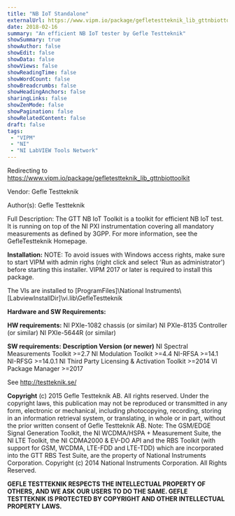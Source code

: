 ```yaml
---
title: "NB IoT Standalone"
externalUrl: https://www.vipm.io/package/gefletestteknik_lib_gttnbiottoolkit
date: 2018-02-16
summary: "An efficient NB IoT tester by Gefle Testteknik"
showSummary: true
showAuthor: false
showEdit: false
showData: false
showViews: false
showReadingTime: false
showWordCount: false
showBreadcrumbs: false
showHeadingAnchors: false
sharingLinks: false
showZenMode: false
showPagination: false
showRelatedContent: false
draft: false
tags:
 - "VIPM"
 - "NI"
 - "NI LabVIEW Tools Network"
---
```


Redirecting to https://www.vipm.io/package/gefletestteknik_lib_gttnbiottoolkit

Vendor: Gefle Testteknik

Author(s): Gefle Testteknik
 
Full Description:
The GTT NB IoT Toolkit is a toolkit for efficient NB IoT test. It is running on top of the NI PXI instrumentation covering all mandatory measurements as defined by 3GPP. For more information, see the GefleTestteknik Homepage.

**Installation:**
NOTE: To avoid issues with Windows access rights, make sure to start VIPM with admin righs (right click and select 'Run as administrator') before starting this installer. VIPM 2017 or later is required to install this package.

The VIs are installed to [ProgramFiles]\\National Instruments\\[LabviewInstallDir]\\vi.lib\\GefleTestteknik

**Hardware and SW Requirements:**

**HW requirements:**
NI PXIe-1082 chassis (or similar)
NI PXIe-8135 Controller (or similar)
NI PXIe-5644R (or similar)

**SW requirements:**
**Description                                               Version (or newer)**
NI Spectral Measurements Toolkit                    >=2.7
NI Modulation Toolkit                                        >=4.4
NI-RFSA                                                            >=14.1
NI-RFSG                                                            >=14.0.1
NI Third Party Licensing & Activation Toolkit    >=2014
VI Package Manager                                         >=2017

See http://testteknik.se/

**Copyright**
(c) 2015 Gefle Testteknik AB. All rights reserved.
Under the copyright laws, this publication may not be reproduced or transmitted in any form, electronic or mechanical, including photocopying, recording, storing in an information retrieval system, or translating, in whole or in part, without the prior written consent of Gefle Testteknik AB.
Note:
The GSM/EDGE Signal Generation Toolkit, the NI WCDMA/HSPA + Measurement Suite, the NI LTE Toolkit, the NI CDMA2000 & EV-DO API and the RBS Toolkit (with support for GSM, WCDMA, LTE-FDD and LTE-TDD) which are incorporated into the GTT RBS Test Suite, are the property of National Instruments Corporation. Copyright (c) 2014 National Instruments Corporation. All Rights Reserved.

**GEFLE TESTTEKNIK RESPECTS THE INTELLECTUAL PROPERTY OF OTHERS, AND WE ASK OUR USERS TO DO THE SAME. GEFLE TESTTEKNIK IS PROTECTED BY COPYRIGHT AND OTHER INTELLECTUAL PROPERTY LAWS.**